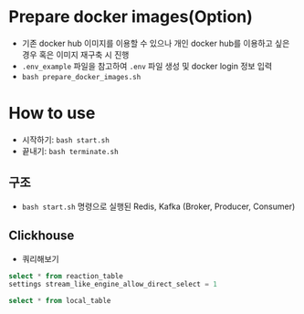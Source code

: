 # Prepare docker images(Option)

- 기존 docker hub 이미지를 이용할 수 있으나 개인 docker hub를 이용하고 싶은 경우 혹은 이미지 재구축 시 진행
- `.env_example` 파일을 참고하여 `.env` 파일 생성 및 docker login 정보 입력
- `bash prepare_docker_images.sh`

# How to use

- 시작하기: `bash start.sh`
- 끝내기: `bash terminate.sh`

## 구조

- `bash start.sh` 명령으로 실행된 Redis, Kafka (Broker, Producer, Consumer)

## Clickhouse

- 쿼리해보기
```sql
select * from reaction_table
settings stream_like_engine_allow_direct_select = 1
```
```sql
select * from local_table
```